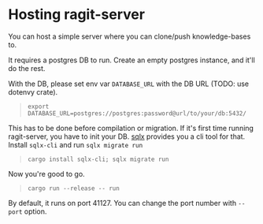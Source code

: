 # Hosting ragit-server

You can host a simple server where you can clone/push knowledge-bases to.

It requires a postgres DB to run. Create an empty postgres instance, and it'll do the rest.

With the DB, please set env var `DATABASE_URL` with the DB URL (TODO: use dotenvy crate).

> `export DATABASE_URL=postgres://postgres:password@url/to/your/db:5432/`

This has to be done before compilation or migration. If it's first time running ragit-server, you have to init your DB. [sqlx](https://github.com/launchbadge/sqlx) provides you a cli tool for that. Install `sqlx-cli` and run `sqlx migrate run`

> `cargo install sqlx-cli; sqlx migrate run`

Now you're good to go.

> `cargo run --release -- run`

By default, it runs on port 41127. You can change the port number with `--port` option.

